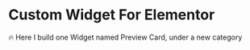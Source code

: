 # Custom Widget For Elementor
 
🔥 Here I build one Widget named Preview Card, under a new category 
